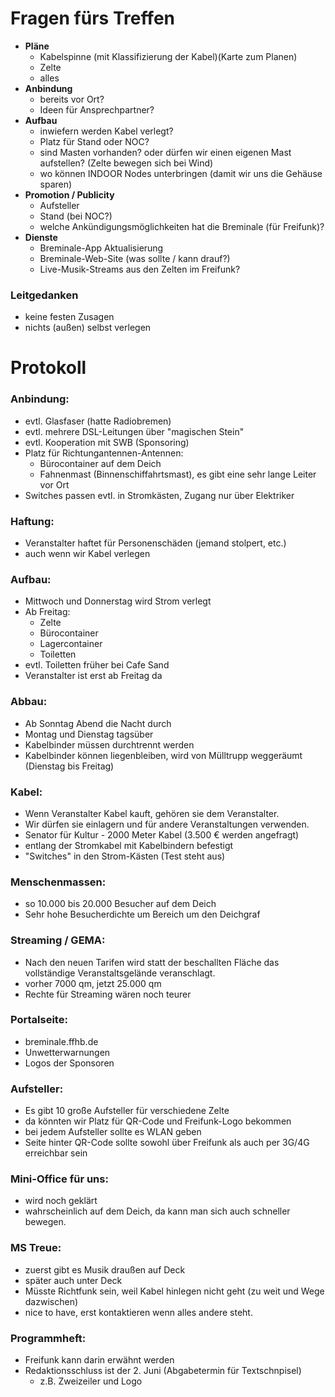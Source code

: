# Fragen fürs Treffen
* **Pläne**
  * Kabelspinne (mit Klassifizierung der Kabel)(Karte zum Planen)
  * Zelte
  * alles
* **Anbindung**
  * bereits vor Ort?
  * Ideen für Ansprechpartner?
* **Aufbau**
  * inwiefern werden Kabel verlegt?
  * Platz für Stand oder NOC?
  * sind Masten vorhanden? oder dürfen wir einen eigenen Mast aufstellen? (Zelte bewegen sich bei Wind)
  * wo können INDOOR Nodes unterbringen (damit wir uns die Gehäuse sparen)
* **Promotion / Publicity**
  * Aufsteller
  * Stand (bei NOC?)
  * welche Ankündigungsmöglichkeiten hat die Breminale (für Freifunk)?
* **Dienste**
  * Breminale-App Aktualisierung
  * Breminale-Web-Site (was sollte / kann drauf?)
  * Live-Musik-Streams aus den Zelten im Freifunk?
  
### Leitgedanken
* keine festen Zusagen
* nichts (außen) selbst verlegen


# Protokoll
### Anbindung:
* evtl. Glasfaser (hatte Radiobremen)
* evtl. mehrere DSL-Leitungen über "magischen Stein"
* evtl. Kooperation mit SWB (Sponsoring)
* Platz für Richtungantennen-Antennen:
  * Bürocontainer auf dem Deich
  * Fahnenmast (Binnenschiffahrtsmast), es gibt eine sehr lange Leiter vor Ort
* Switches passen evtl. in Stromkästen, Zugang nur über Elektriker

### Haftung:
* Veranstalter haftet für Personenschäden (jemand stolpert, etc.)
* auch wenn wir Kabel verlegen

### Aufbau:
* Mittwoch und Donnerstag wird Strom verlegt
* Ab Freitag:
  * Zelte
  * Bürocontainer
  * Lagercontainer
  * Toiletten
* evtl. Toiletten früher bei Cafe Sand
* Veranstalter ist erst ab Freitag da

### Abbau:
* Ab Sonntag Abend die Nacht durch
* Montag und Dienstag tagsüber
* Kabelbinder müssen durchtrennt werden
* Kabelbinder können liegenbleiben, wird von Mülltrupp weggeräumt (Dienstag bis Freitag)

### Kabel:
* Wenn Veranstalter Kabel kauft, gehören sie dem Veranstalter.
* Wir dürfen sie einlagern und für andere Veranstaltungen verwenden.
* Senator für Kultur - 2000 Meter Kabel (3.500 € werden angefragt)
* entlang der Stromkabel mit Kabelbindern befestigt
* "Switches" in den Strom-Kästen (Test steht aus)

### Menschenmassen:
* so 10.000 bis 20.000 Besucher auf dem Deich
* Sehr hohe Besucherdichte um Bereich um den Deichgraf

### Streaming / GEMA:
* Nach den neuen Tarifen wird statt der beschallten Fläche das vollständige Veranstaltsgelände veranschlagt.
* vorher 7000 qm, jetzt 25.000 qm
* Rechte für Streaming wären noch teurer

### Portalseite:
* breminale.ffhb.de
* Unwetterwarnungen
* Logos der Sponsoren

### Aufsteller:
* Es gibt 10 große Aufsteller für verschiedene Zelte
* da könnten wir Platz für QR-Code und Freifunk-Logo bekommen
* bei jedem Aufsteller sollte es WLAN geben
* Seite hinter QR-Code sollte sowohl über Freifunk als auch per 3G/4G erreichbar sein

### Mini-Office für uns:
* wird noch geklärt
* wahrscheinlich auf dem Deich, da kann man sich auch schneller bewegen.

### MS Treue:
* zuerst gibt es Musik draußen auf Deck
* später auch unter Deck
* Müsste Richtfunk sein, weil Kabel hinlegen nicht geht (zu weit und Wege dazwischen)
* nice to have, erst kontaktieren wenn alles andere steht.

### Programmheft:
* Freifunk kann darin erwähnt werden
* Redaktionsschluss ist der 2. Juni (Abgabetermin für Textschnpisel)
  * z.B. Zweizeiler und Logo
